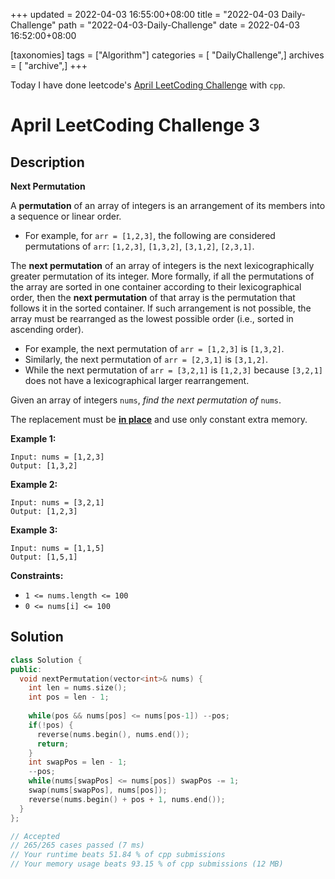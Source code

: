 +++
updated = 2022-04-03 16:55:00+08:00
title = "2022-04-03 Daily-Challenge"
path = "2022-04-03-Daily-Challenge"
date = 2022-04-03 16:52:00+08:00

[taxonomies]
tags = ["Algorithm"]
categories = [ "DailyChallenge",]
archives = [ "archive",]
+++

Today I have done leetcode's [April LeetCoding Challenge](https://leetcode.com/problems/next-permutation/) with `cpp`.

<!-- more -->

# April LeetCoding Challenge 3

## Description

**Next Permutation**

A **permutation** of an array of integers is an arrangement of its members into a sequence or linear order.

- For example, for `arr = [1,2,3]`, the following are considered permutations of `arr`: `[1,2,3]`, `[1,3,2]`, `[3,1,2]`, `[2,3,1]`.

The **next permutation** of an array of integers is the  next lexicographically greater permutation of its integer. More  formally, if all the permutations of the array are sorted in one  container according to their lexicographical order, then the **next permutation** of that array is the permutation that follows it in the sorted  container. If such arrangement is not possible, the array must be  rearranged as the lowest possible order (i.e., sorted in ascending  order).

- For example, the next permutation of `arr = [1,2,3]` is `[1,3,2]`.
- Similarly, the next permutation of `arr = [2,3,1]` is `[3,1,2]`.
- While the next permutation of `arr = [3,2,1]` is `[1,2,3]` because `[3,2,1]` does not have a lexicographical larger rearrangement.

Given an array of integers `nums`, *find the next permutation of* `nums`.

The replacement must be **[in place](http://en.wikipedia.org/wiki/In-place_algorithm)** and use only constant extra memory.

 

**Example 1:**

```
Input: nums = [1,2,3]
Output: [1,3,2]
```

**Example 2:**

```
Input: nums = [3,2,1]
Output: [1,2,3]
```

**Example 3:**

```
Input: nums = [1,1,5]
Output: [1,5,1]
```

 

**Constraints:**

- `1 <= nums.length <= 100`
- `0 <= nums[i] <= 100`

## Solution

``` cpp
class Solution {
public:
  void nextPermutation(vector<int>& nums) {
    int len = nums.size();
    int pos = len - 1;
    
    while(pos && nums[pos] <= nums[pos-1]) --pos;
    if(!pos) {
      reverse(nums.begin(), nums.end());
      return;
    }
    int swapPos = len - 1;
    --pos;
    while(nums[swapPos] <= nums[pos]) swapPos -= 1;
    swap(nums[swapPos], nums[pos]);
    reverse(nums.begin() + pos + 1, nums.end());
  }
};

// Accepted
// 265/265 cases passed (7 ms)
// Your runtime beats 51.84 % of cpp submissions
// Your memory usage beats 93.15 % of cpp submissions (12 MB)
```
